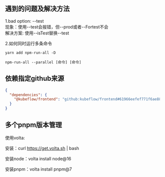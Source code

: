 ## 遇到的问题及解决方法
1.bad option: --test<br>
现象：使用--test会报错，但--prod或者--Fortest不会<br>
解决方案: 使用--isTest替换--test

2.如何同时运行多条命令
```
yarn add npm-run-all -D
```

```
npm-run-all --parallel [命令] [命令]
```

## 依赖指定github来源

```json
{
  "dependencies": {
    "@kubeflow/frontend": "github:kubeflow/frontend#61966eefef771f6ae88dbbb090ffde24f6e5def0",
  }
}
```

## 多个pnpm版本管理
使用volta:

安装：curl https://get.volta.sh | bash

安装node：volta install node@16

安装pnpm：volta install pnpm@7